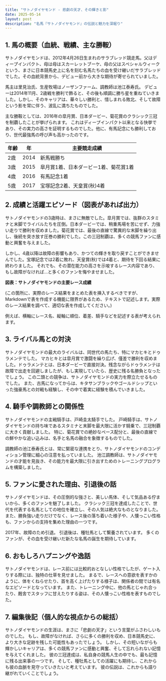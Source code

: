 ```yaml
---
title: "サトノダイヤモンド - 悲劇の天才、その輝きと影"
date: 2025-05-14
layout: post
description: "名馬『サトノダイヤモンド』の伝説と魅力を深堀り"
---
```


## 1. 馬の概要（血統、戦績、主な勝鞍）

サトノダイヤモンドは、2012年4月26日生まれのサラブレッド競走馬。父はディープインパクト、母は母はスカーレットブーケ、母の父はスペシャルウィークという、まさに日本競馬史上に名を刻む名馬たちの血を受け継いだサラブレッドでした。その血統背景から、デビュー前から大きな期待が寄せられていました。

馬主は里見治氏、生産牧場はノーザンファーム、調教師は池江泰寿氏。  デビューは2014年11月、2歳戦を勝利で飾ると、その後も順調に勝ち星を重ねていきました。しかし、そのキャリアは、華々しい勝利と、惜しまれる敗北、そして故障という影を常に伴う、波乱に満ちたものでした。

主な勝鞍としては、2016年の皐月賞、日本ダービー、菊花賞のクラシック三冠を制覇したことが挙げられます。  これはディープインパクト以来となる快挙であり、その実力の高さを証明するものでした。他に、有馬記念にも勝利しており、世代最強馬の呼び声も高かったのです。

| 年齢 | 年 | 主要競走成績 |
|---|---|---|
| 2歳 | 2014 | 新馬戦勝ち |
| 3歳 | 2015 | 皐月賞1着、日本ダービー1着、菊花賞1着 |
| 4歳 | 2016 | 有馬記念1着 |
| 5歳 | 2017 | 宝塚記念2着、天皇賞(秋)4着 |


## 2. 成績と活躍エピソード（図表があれば出力）

サトノダイヤモンドの3歳時は、まさに無敵でした。皐月賞では、抜群のスタミナと末脚でライバルたちを圧倒。日本ダービーでは、稍重馬場を苦にせず、力強い走りで勝利を収めました。菊花賞では、最後の直線で驚異的な末脚を繰り出し、後続を突き放す圧巻の勝利でした。この三冠制覇は、多くの競馬ファンに感動と興奮を与えました。

しかし、4歳以降は故障の影響もあり、かつての輝きを取り戻すことができませんでした。宝塚記念では2着に敗れ、天皇賞(秋)では4着と、期待を下回る結果に終わりました。  それでも、その潜在能力の高さを示唆するレース内容であり、もし故障がなければ…と多くのファンを悔やませました。


**図表：サトノダイヤモンドの主要レース成績**

(この箇所に、実際のレース結果をまとめた表を挿入するべきですが、Markdownで表を作成する機能に限界があるため、テキストで記述します。実際のレース結果を調べて、適切な表を作成してください。)

例えば、横軸にレース名、縦軸に順位、着差、騎手などを記述する表が考えられます。


## 3. ライバル馬との対決

サトノダイヤモンドの最大のライバルは、同世代の馬たち、特にマカヒキとドゥラメンテでした。  マカヒキとは皐月賞で激闘を繰り広げ、僅差で勝利を収めました。ドゥラメンテとは、日本ダービーで直接対決。残念ながらドゥラメンテは故障で出走を回避しましたが、もし実現していたら、歴史に残る名勝負となったでしょう。  この二頭との競争は、サトノダイヤモンドの実力を際立たせるものでした。  また、古馬になってからは、キタサンブラックやゴールドシップといった強豪馬との対戦も経験し、その中で着実に経験を積んでいきました。


## 4. 騎手や調教師との関係性

サトノダイヤモンドの主戦騎手は、戸崎圭太騎手でした。  戸崎騎手は、サトノダイヤモンドの持ち味であるスタミナと末脚を最大限に活かす騎乗で、三冠制覇に大きく貢献しました。  特に、菊花賞での絶妙なペース配分と、最後の直線での鮮やかな追い込みは、名手と名馬の融合を象徴するものでした。

調教師の池江泰寿氏とは、常に緊密な連携をとり、サトノダイヤモンドのコンディション管理に細心の注意を払っていました。  池江調教師は、サトノダイヤモンドの才能を見抜き、その能力を最大限に引き出すためのトレーニングプログラムを構築しました。


## 5. ファンに愛された理由、引退後の話

サトノダイヤモンドは、その圧倒的な強さと、美しい馬体、そして気品ある佇まいから、多くのファンを魅了しました。  クラシック三冠を達成したことで、世代を代表する名馬としての地位を確立し、その人気は絶大なものとなりました。  また、勝負強い走りだけでなく、レース後の落ち着いた様子や、人懐っこい性格も、ファンからの支持を集めた理由の一つです。

2017年、故障のため引退。  引退後は、種牡馬として繋養されています。  多くのファンが、その血を受け継いだ新たな名馬の誕生を期待しています。


## 6. おもしろハプニングや逸話

サトノダイヤモンドは、レース前には比較的おとなしい性格でしたが、ゲート入りする際には、独特の仕草を見せました。  まるで、レースへの意欲を表すかのように、体をくねらせたり、首を高く上げたりする様子は、関係者の間では有名なエピソードとなっています。  また、トレーニング中に、他の馬とじゃれ合ったり、厩舎でスタッフに甘えたりする姿は、その人懐っこい性格を表すものでした。


## 7. 編集後記（個人的な視点からの総括）

サトノダイヤモンドの生涯は、まさに「悲劇の天才」という言葉がふさわしいものでした。  もし、故障がなければ、さらに多くの勝利を収め、日本競馬史に、より大きな足跡を残した可能性もあったでしょう。  しかし、その短いながらも輝かしいキャリアは、多くの競馬ファンに感動と興奮、そして忘れられない記憶を与えてくれました。  彼の三冠達成は、私自身の競馬人生の中でも、最も記憶に残る出来事の一つです。  そして、種牡馬としての活躍にも期待し、これからも彼の血脈を見守っていきたいと考えています。  彼の伝説は、これからも語り継がれていくことでしょう。

